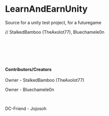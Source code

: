 # LearnAndEarnUnity
Source for a unity test project, for a futuregame

// StalkedBamboo (TheAxolot77), Bluechamele0n
<br>
<br>
<br>
<br>
<br>
<br>
#### Contributors/Creators
Owner - StalkedBamboo (TheAxolot77)

Owner - Bluechamele0n

<br>

DC-Friend - Jojosoh
